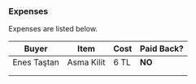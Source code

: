 ### Expenses

Expenses are listed below.

| Buyer  | Item  | Cost  | Paid Back?  |
|---|---|---|---|
| Enes Taştan  | Asma Kilit  | 6 TL |  **NO**  |
|   |   |   |   |
|   |   |   |   |
